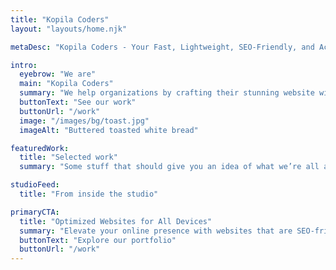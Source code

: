 ```yaml
---
title: "Kopila Coders"
layout: "layouts/home.njk"

metaDesc: "Kopila Coders - Your Fast, Lightweight, SEO-Friendly, and Accessible Web Design Partner in Nepal. Craft your dream website with our talented young developers."

intro:
  eyebrow: "We are"
  main: "Kopila Coders"
  summary: "We help organizations by crafting their stunning website with our team of talented creatives."
  buttonText: "See our work"
  buttonUrl: "/work"
  image: "/images/bg/toast.jpg"
  imageAlt: "Buttered toasted white bread"

featuredWork:
  title: "Selected work"
  summary: "Some stuff that should give you an idea of what we’re all about."

studioFeed:
  title: "From inside the studio"

primaryCTA:
  title: "Optimized Websites for All Devices"
  summary: "Elevate your online presence with websites that are SEO-friendly and accessible to everyone, on any device."
  buttonText: "Explore our portfolio"
  buttonUrl: "/work"
---
```

